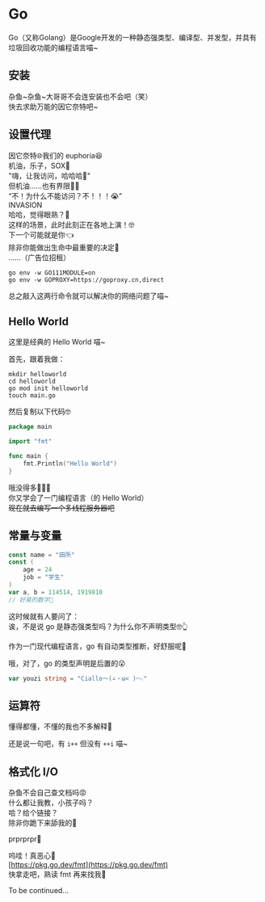 # Go

Go（又称Golang）是Google开发的一种静态强类型、编译型、并发型，并具有垃圾回收功能的编程语言喵~

## 安装

杂鱼~杂鱼~大哥哥不会连安装也不会吧（笑）  
快去求助万能的因它奈特吧~

## 设置代理

因它奈特🌐我们的 euphoria😆  
机油，乐子，SOX🥵  
"嗨，让我访问，哈哈哈🤪"  
但机油......也有界限👮‍♂️  
“不！为什么不能访问？不！！！😭”  
INVASION  
哈哈，觉得眼熟？🤔  
这样的场景，此时此刻正在各地上演！🤓  
下一个可能就是你👈  
除非你能做出生命中最重要的决定🤗  
......（广告位招租）

```shell
go env -w GO111MODULE=on
go env -w GOPROXY=https://goproxy.cn,direct
```

总之敲入这两行命令就可以解决你的网络问题了喵~

## Hello World

这里是经典的 Hello World 喵~

首先，跟着我做：

```shell
mkdir helloworld
cd helloworld
go mod init helloworld
touch main.go
```

然后复制以下代码🤓

```go
package main

import "fmt"

func main {
    fmt.Println("Hello World")
}
```

哦没得多🎉🎉🎉  
你又学会了一门编程语言（的 Hello World）  
~~现在就去编写一个多线程服务器吧~~

## 常量与变量

```go
const name = "田所"
const (
    age = 24
    job = "学生"
) 
var a, b = 114514, 1919810
// 好臭的数字🤮
```

这时候就有人要问了：  
诶，不是说 go 是静态强类型吗？为什么你不声明类型🤓👆  

作为一门现代编程语言，go 有自动类型推断，好舒服呢🥰

哦，对了，go 的类型声明是后置的😮

```go
var youzi string = "Ciallo～(∠・ω< )⌒☆"
```

## 运算符

懂得都懂，不懂的我也不多解释🤗

还是说一句吧，有 `i++` 但没有 `++i` 喵~

## 格式化 I/O

杂鱼不会自己查文档吗😡  
什么都让我教，小孩子吗？  
哈？给个链接？  
除非你跪下来舔我的🦶

prprprpr🥵

呜哇！真恶心🤮  
[https://pkg.go.dev/fmt](https://pkg.go.dev/fmt)  
快拿走吧，熟读 fmt 再来找我😤

To be continued...
